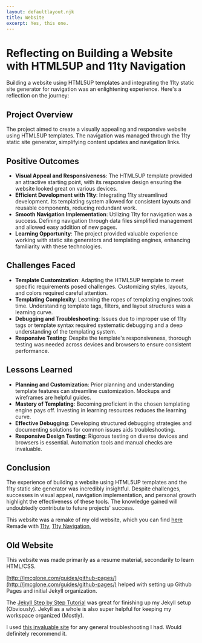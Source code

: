 ```yaml
---
layout: defaultlayout.njk
title: Website
excerpt: Yes, this one.
---
```


# Reflecting on Building a Website with HTML5UP and 11ty Navigation

Building a website using HTML5UP templates and integrating the 11ty static site generator for navigation was an enlightening experience. Here's a reflection on the journey:

## Project Overview

The project aimed to create a visually appealing and responsive website using HTML5UP templates. The navigation was managed through the 11ty static site generator, simplifying content updates and navigation links.

## Positive Outcomes

- **Visual Appeal and Responsiveness**: The HTML5UP template provided an attractive starting point, with its responsive design ensuring the website looked great on various devices.
- **Efficient Development with 11ty**: Integrating 11ty streamlined development. Its templating system allowed for consistent layouts and reusable components, reducing redundant work.
- **Smooth Navigation Implementation**: Utilizing 11ty for navigation was a success. Defining navigation through data files simplified management and allowed easy addition of new pages.
- **Learning Opportunity**: The project provided valuable experience working with static site generators and templating engines, enhancing familiarity with these technologies.

## Challenges Faced

- **Template Customization**: Adapting the HTML5UP template to meet specific requirements posed challenges. Customizing styles, layouts, and colors required careful attention.
- **Templating Complexity**: Learning the ropes of templating engines took time. Understanding template tags, filters, and layout structures was a learning curve.
- **Debugging and Troubleshooting**: Issues due to improper use of 11ty tags or template syntax required systematic debugging and a deep understanding of the templating system.
- **Responsive Testing**: Despite the template's responsiveness, thorough testing was needed across devices and browsers to ensure consistent performance.

## Lessons Learned

- **Planning and Customization**: Prior planning and understanding template features can streamline customization. Mockups and wireframes are helpful guides.
- **Mastery of Templating**: Becoming proficient in the chosen templating engine pays off. Investing in learning resources reduces the learning curve.
- **Effective Debugging**: Developing structured debugging strategies and documenting solutions for common issues aids troubleshooting.
- **Responsive Design Testing**: Rigorous testing on diverse devices and browsers is essential. Automation tools and manual checks are invaluable.

## Conclusion

The experience of building a website using HTML5UP templates and the 11ty static site generator was incredibly insightful. Despite challenges, successes in visual appeal, navigation implementation, and personal growth highlight the effectiveness of these tools. The knowledge gained will undoubtedly contribute to future projects' success.


This website was a remake of my old website, which you can find [here](http://localhost:8080/old_website)
Remade with [11ty](https://www.11ty.dev/), [11ty Navigation](https://www.11ty.dev/docs/plugins/navigation/), 


## Old Website

This website was made primarily as a resume material, secondarily
to learn HTML/CSS.

[http://jmcglone.com/guides/github-pages/](http://jmcglone.com/guides/github-pages/)
helped with setting up Github Pages and initial Jekyll organization.

The [Jekyll Step by Step Tutorial](https://jekyllrb.com/docs/step-by-step/01-setup/)
was great for finishing up my Jekyll setup (Obviously).  Jekyll as a whole
is also super helpful for keeping my workspace organized (Mostly).

I used [this invaluable site](https://www.google.com/) for any general troubleshooting
I had.  Would definitely recommend it.
